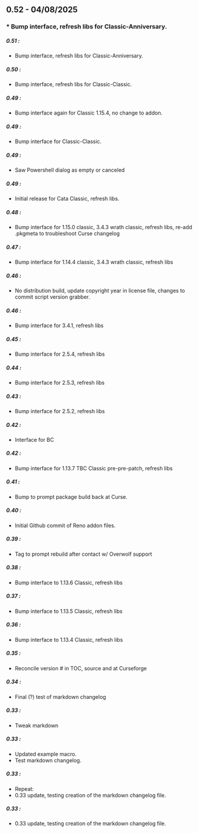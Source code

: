 ## 0.52 - 04/08/2025
###  *  Bump interface, refresh libs for Classic-Anniversary.


##### 0.51 :
  *  Bump interface, refresh libs for Classic-Anniversary.

##### 0.50 :
  *  Bump interface, refresh libs for Classic-Classic.

##### 0.49 :
  *  Bump interface again for Classic 1.15.4, no change to addon.

##### 0.49 :
  *  Bump interface for Classic-Classic.

##### 0.49 :
  *  Saw Powershell dialog as empty or canceled

##### 0.49 :
  *  Initial release for Cata Classic, refresh libs.

##### 0.48 :
  *  Bump interface for 1.15.0 classic, 3.4.3 wrath classic, refresh libs, re-add .pkgmeta to troubleshoot Curse changelog

##### 0.47 :
  *  Bump interface for 1.14.4 classic, 3.4.3 wrath classic, refresh libs

##### 0.46 :
  *  No distribution build, update copyright year in license file, changes to commit script version grabber.

##### 0.46 :
  *  Bump interface for 3.4.1, refresh libs

##### 0.45 :
  *  Bump interface for 2.5.4, refresh libs

##### 0.44 :
  *  Bump interface for 2.5.3, refresh libs

##### 0.43 :
  *  Bump interface for 2.5.2, refresh libs

##### 0.42 :
  *  Interface for BC

##### 0.42 :
  *  Bump interface for 1.13.7 TBC Classic pre-pre-patch, refresh libs

##### 0.41 :
  *  Bump to prompt package build back at Curse.

##### 0.40 :
  *  Initial Github commit of Reno addon files.

##### 0.39 :
  *  Tag to prompt rebuild after contact w/ Overwolf support

##### 0.38 :
  *  Bump interface to 1.13.6 Classic, refresh libs

##### 0.37 :
  *  Bump interface to 1.13.5 Classic, refresh libs

##### 0.36 :
  *  Bump interface to 1.13.4 Classic, refresh libs

##### 0.35 :
  *  Reconcile version # in TOC, source and at Curseforge

##### 0.34 :
  *  Final (?) test of markdown changelog

##### 0.33 :
  *  Tweak markdown

##### 0.33 :
- Updated example macro.
- Test markdown changelog.

##### 0.33 :
- Repeat:
- 0.33 update, testing creation of the markdown changelog file.

##### 0.33 :
- 0.33 update, testing creation of the markdown changelog file.






















